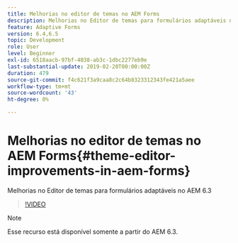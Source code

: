```yaml
---
title: Melhorias no editor de temas no AEM Forms
description: Melhorias no Editor de temas para formulários adaptáveis no AEM 6.3
feature: Adaptive Forms
version: 6.4,6.5
topic: Development
role: User
level: Beginner
exl-id: 6518aacb-97bf-4038-ab3c-1dbc2277eb9e
last-substantial-update: 2019-02-20T00:00:00Z
duration: 479
source-git-commit: f4c621f3a9caa8c2c64b8323312343fe421a5aee
workflow-type: tm+mt
source-wordcount: '43'
ht-degree: 0%

---
```


# Melhorias no editor de temas no AEM Forms{#theme-editor-improvements-in-aem-forms}

Melhorias no Editor de temas para formulários adaptáveis no AEM 6.3

>[!VIDEO](https://video.tv.adobe.com/v/19497?quality=12&learn=on)

>[!NOTE]
>
>Esse recurso está disponível somente a partir do AEM 6.3.
